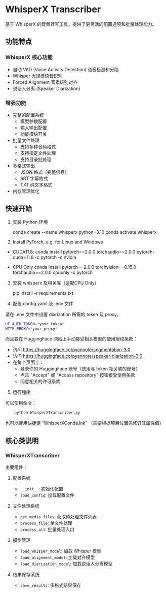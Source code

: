 # WhisperX Transcriber

基于 WhisperX 的音频转写工具，提供了更灵活的配置选项和批量处理能力。

## 功能特点

### WhisperX 核心功能
- 自动 VAD (Voice Activity Detection) 语音检测和分段
- Whisper 大规模语音识别
- Forced Alignment 音素级别对齐
- 说话人分离 (Speaker Diarization)

### 增强功能
- 完整的配置系统
  - 模型参数配置
  - 输入输出配置
  - 功能模块开关
- 批量文件处理
  - 支持多种音频格式
  - 支持指定文件处理
  - 支持目录批处理
- 多格式输出
  - JSON 格式（完整信息）
  - SRT 字幕格式
  - TXT 纯文本格式
- 内存管理优化

## 快速开始

1. 安装 Python 环境

    conda create --name whisperx python=3.10
    conda activate whisperx

2. Install PyTorch, e.g. for Linux and Windows

* CUDA11.8:
    conda install pytorch==2.0.0 torchaudio==2.0.0 pytorch-cuda=11.8 -c pytorch -c nvidia

* CPU Only
    conda install pytorch==2.0.0 torchvision==0.15.0 torchaudio==2.0.0 cpuonly -c pytorch

3. 安装 whisperx 及相关库（适配CPU Only）

    pip install -r requirements.txt

4. 配置 config.yaml 及 .env 文件

请在 .env 文件中设置 diarization 所需的 token 及 proxy。

```bash
HF_AUTH_TOKEN=*your_token*
HTTP_PROXY=*your_proxy*
```

而且要在 HuggingFace 网站上手动接受相关模型的使用授权条款：

* 访问 https://huggingface.co/pyannote/segmentation-3.0
* 访问 https://huggingface.co/pyannote/speaker-diarization-3.0
* 在每个页面上：
    - 登录你的 HuggingFace 账号（使用与 token 相关联的账号）
    - 点击 "Accept" 或 "Access repository" 按钮接受使用条款
    - 同意相关的许可条款

5. 运行程序

可以使用命令：
```bash
    python WhisperXTranscriber.py
```
也可以使用快捷键 “WhisperXConda.lnk” （需要根据项目位置先修订其属性值）

## 核心类说明

### WhisperXTranscriber

主要组件：

1. 配置系统
   - `__init__`: 初始化配置
   - `load_config`: 加载配置文件

2. 文件处理系统
   - `get_media_files`: 获取待处理文件列表
   - `process_file`: 单文件处理
   - `process_all`: 批量处理入口

3. 模型管理
   - `load_whisper_model`: 加载 Whisper 模型
   - `load_alignment_model`: 加载对齐模型
   - `load_diarization_model`: 加载说话人分离模型

4. 结果保存系统
   - `save_results`: 多格式结果保存
